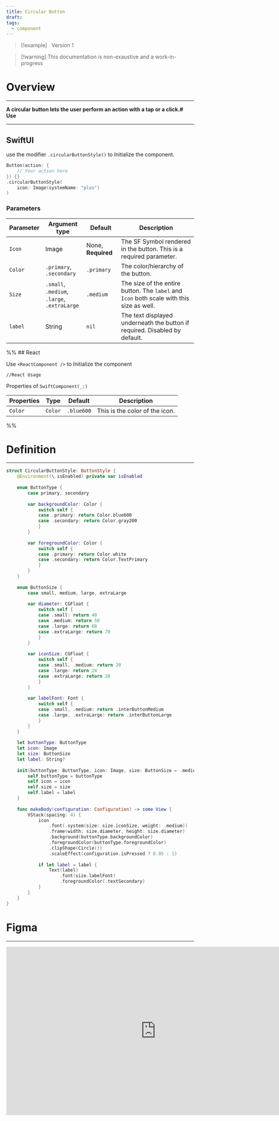 ```yaml
---
title: Circular Button
draft:
tags:
  - component
---
```

> [!example] &nbsp;&nbsp;Version 1

> [!warning] This documentation is non-exaustive and a work-in-progress

# Overview
---

**A circular button lets the user perform an action with a tap or a click.# Use**

---
## SwiftUI

use the modifier `.circularButtonStyle()` to Initialize the component.

```swift title="SwiftUI"
Button(action: {
	// Your action here
}) {}
.circularButtonStyle(
	icon: Image(systemName: "plus")
)
```
### Parameters

| Parameter | Argument type                                         | Default            | Description                                                                              |
| --------- | ----------------------------------------------------- | ------------------ | ---------------------------------------------------------------------------------------- |
| `Icon`    | Image                                                 | None, **Required** | The SF Symbol rendered in the button. This is a required parameter.                      |
| `Color`   | `.primary`,<br>`.secondary`                           | `.primary`         | The color/hierarchy of the button.                                                       |
| `Size`    | `.small`,<br>`.medium`,<br>`.large`,<br>`.extraLarge` | `.medium`          | The size of the entire button. The `label` and `Icon` both scale with this size as well. |
| `label`   | String                                                | `nil`              | The text displayed underneath the button if required. Disabled by default.               |

%% ## React

Use `<ReactComponent />` to Initialize the component

```tsx title="React"
//React Usage
```

Properties of `SwiftComponent(_:)`

| Properties | Type    | Default    | Description                    |
| ---------- | ------- | ---------- | ------------------------------ |
| `Color`    | `Color` | `.blue600` | This is the color of the icon. |
 %%
# Definition
---
```swift title="GlobalStyles.swift"
struct CircularButtonStyle: ButtonStyle {
    @Environment(\.isEnabled) private var isEnabled
    
    enum ButtonType {
        case primary, secondary
        
        var backgroundColor: Color {
            switch self {
            case .primary: return Color.blue600
            case .secondary: return Color.gray200
            }
        }
        
        var foregroundColor: Color {
            switch self {
            case .primary: return Color.white
            case .secondary: return Color.TextPrimary
            }
        }
    }
    
    enum ButtonSize {
        case small, medium, large, extraLarge
        
        var diameter: CGFloat {
            switch self {
            case .small: return 40
            case .medium: return 50
            case .large: return 60
            case .extraLarge: return 70
            }
        }
        
        var iconSize: CGFloat {
            switch self {
            case .small, .medium: return 20
            case .large: return 24
            case .extraLarge: return 28
            }
        }
        
        var labelFont: Font {
            switch self {
            case .small, .medium: return .interButtonMedium
            case .large, .extraLarge: return .interButtonLarge
            }
        }
    }
    
    let buttonType: ButtonType
    let icon: Image
    let size: ButtonSize
    let label: String?
    
    init(buttonType: ButtonType, icon: Image, size: ButtonSize = .medium, label: String? = nil) {
        self.buttonType = buttonType
        self.icon = icon
        self.size = size
        self.label = label
    }
    
    func makeBody(configuration: Configuration) -> some View {
        VStack(spacing: 4) {
            icon
                .font(.system(size: size.iconSize, weight: .medium))
                .frame(width: size.diameter, height: size.diameter)
                .background(buttonType.backgroundColor)
                .foregroundColor(buttonType.foregroundColor)
                .clipShape(Circle())
                .scaleEffect(configuration.isPressed ? 0.95 : 1)
            
            if let label = label {
                Text(label)
                    .font(size.labelFont)
                    .foregroundColor(.textSecondary)
            }
        }
    }
}
```
# Figma
---

<iframe style="border: 1px solid rgba(0, 0, 0, 0.1);" width="800" height="450" src="https://www.figma.com/embed?embed_host=share&url=https%3A%2F%2Fwww.figma.com%2Fdesign%2FYdYApHlAjaKaJwv7ogVBoy%2FFaaviator-Design-System-(v1)%3Fnode-id%3D2749-352%26t%3DuT2wGrsGcG7Wzyo9-1" allowfullscreen></iframe>
